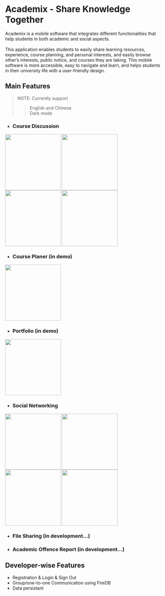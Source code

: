 # Academix - Share Knowledge Together

Academix is a mobile software that integrates different functionalities that help students in both academic and social aspects.
\
\
This application enables students to easily share learning resources, experience, course planning, and personal interests, and easily browse other’s interests, public notice, and courses they are taking. This mobile software is more accessible, easy to navigate and learn, and helps students in their university life with a user-friendly design.

## Main Features
> NOTE: Currently support 
>> English and Chinese\
>> Dark mode

- ### Course Discussion
<img src="https://user-images.githubusercontent.com/12111913/150666662-7d8a5f8c-c32d-4229-8ed8-e7cd72610e25.PNG" align="left" width=180>
<img src="https://user-images.githubusercontent.com/12111913/150666698-e51f8a39-2308-4ef8-9267-20530ec05572.PNG" align="left" width=180>
<img src="https://user-images.githubusercontent.com/12111913/151277207-f823812d-de9d-411d-be22-ae88f4f099f0.PNG" align="left" width=180>
<img src="https://user-images.githubusercontent.com/12111913/150666731-96351d0b-b1bb-4781-b33e-7cb4f25fc400.PNG" width=180>


- ### Course Planer (in demo)
<img src="https://user-images.githubusercontent.com/12111913/150667005-78464ac5-c0d4-4f2d-913a-f5b02e3826a5.PNG" width=180>

- ### Portfolio (in demo)
<img src="https://user-images.githubusercontent.com/12111913/150666998-597c3a24-59e9-47af-9065-894a04c100e8.PNG" width=180>

- ### Social Networking
<img src="https://user-images.githubusercontent.com/12111913/150667013-b4741328-06ae-49cd-a7f7-7bec2cb331f5.PNG" align="left" width=180>
<img src="https://user-images.githubusercontent.com/12111913/150667014-3cd8becb-6d22-4dff-83a4-066722063255.PNG" align="left" width=180>
<img src="https://user-images.githubusercontent.com/12111913/151277255-6f2d46e1-6519-4ab7-ae81-75b97fc986e7.PNG" align="left" width=180>
<img src="https://user-images.githubusercontent.com/12111913/150667047-eacbefc9-d9cc-4ce6-a293-f18cda088bbb.PNG" width=180>


- ### File Sharing (in development...)

- ### Academic Offence Report (in development...)

## Developer-wise Features
- Registration & Login & Sign Out
- Group/one-to-one Communication using FireDB
- Data persistant
